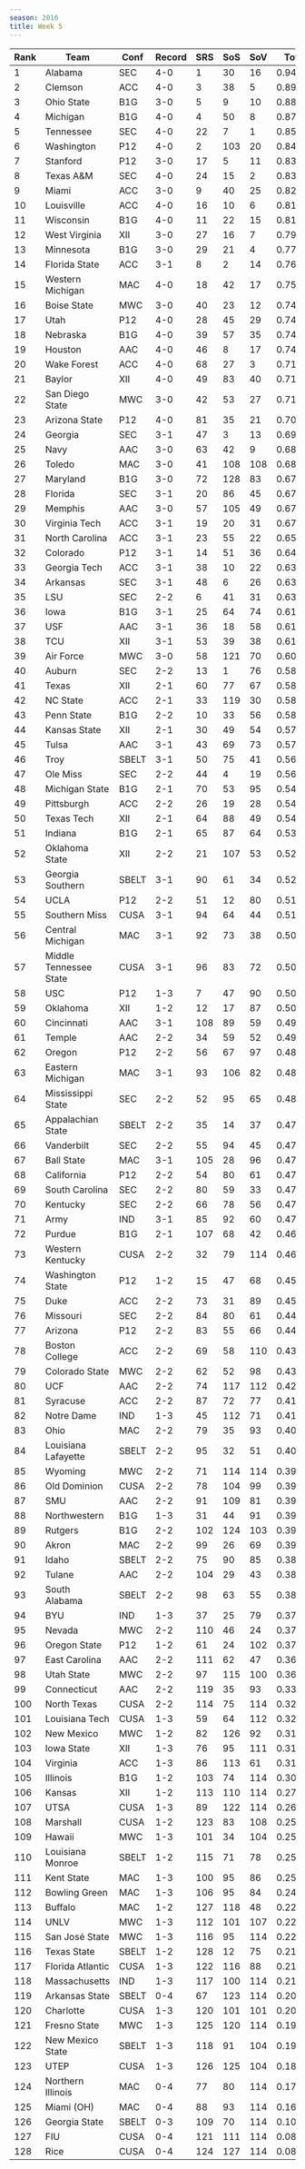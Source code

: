 ```yaml
---
season: 2016
title: Week 5
---
```

<table class="display"><thead><tr><th>Rank</th><th>Team</th><th>Conf</th><th>Record</th><th>SRS</th><th>SoS</th><th>SoV</th><th>Total</th></tr></thead><tbody>
<tr><td>1</td><td>Alabama</td><td>SEC</td><td>4-0</td><td>1</td><td>30</td><td>16</td><td>0.94212</td></tr>
<tr><td>2</td><td>Clemson</td><td>ACC</td><td>4-0</td><td>3</td><td>38</td><td>5</td><td>0.89206</td></tr>
<tr><td>3</td><td>Ohio State</td><td>B1G</td><td>3-0</td><td>5</td><td>9</td><td>10</td><td>0.88958</td></tr>
<tr><td>4</td><td>Michigan</td><td>B1G</td><td>4-0</td><td>4</td><td>50</td><td>8</td><td>0.87115</td></tr>
<tr><td>5</td><td>Tennessee</td><td>SEC</td><td>4-0</td><td>22</td><td>7</td><td>1</td><td>0.85559</td></tr>
<tr><td>6</td><td>Washington</td><td>P12</td><td>4-0</td><td>2</td><td>103</td><td>20</td><td>0.84085</td></tr>
<tr><td>7</td><td>Stanford</td><td>P12</td><td>3-0</td><td>17</td><td>5</td><td>11</td><td>0.83461</td></tr>
<tr><td>8</td><td>Texas A&M</td><td>SEC</td><td>4-0</td><td>24</td><td>15</td><td>2</td><td>0.83393</td></tr>
<tr><td>9</td><td>Miami</td><td>ACC</td><td>3-0</td><td>9</td><td>40</td><td>25</td><td>0.82065</td></tr>
<tr><td>10</td><td>Louisville</td><td>ACC</td><td>4-0</td><td>16</td><td>10</td><td>6</td><td>0.81927</td></tr>
<tr><td>11</td><td>Wisconsin</td><td>B1G</td><td>4-0</td><td>11</td><td>22</td><td>15</td><td>0.81648</td></tr>
<tr><td>12</td><td>West Virginia</td><td>XII</td><td>3-0</td><td>27</td><td>16</td><td>7</td><td>0.79003</td></tr>
<tr><td>13</td><td>Minnesota</td><td>B1G</td><td>3-0</td><td>29</td><td>21</td><td>4</td><td>0.77450</td></tr>
<tr><td>14</td><td>Florida State</td><td>ACC</td><td>3-1</td><td>8</td><td>2</td><td>14</td><td>0.76263</td></tr>
<tr><td>15</td><td>Western Michigan</td><td>MAC</td><td>4-0</td><td>18</td><td>42</td><td>17</td><td>0.75522</td></tr>
<tr><td>16</td><td>Boise State</td><td>MWC</td><td>3-0</td><td>40</td><td>23</td><td>12</td><td>0.74908</td></tr>
<tr><td>17</td><td>Utah</td><td>P12</td><td>4-0</td><td>28</td><td>45</td><td>29</td><td>0.74901</td></tr>
<tr><td>18</td><td>Nebraska</td><td>B1G</td><td>4-0</td><td>39</td><td>57</td><td>35</td><td>0.74767</td></tr>
<tr><td>19</td><td>Houston</td><td>AAC</td><td>4-0</td><td>46</td><td>8</td><td>17</td><td>0.74328</td></tr>
<tr><td>20</td><td>Wake Forest</td><td>ACC</td><td>4-0</td><td>68</td><td>27</td><td>3</td><td>0.71926</td></tr>
<tr><td>21</td><td>Baylor</td><td>XII</td><td>4-0</td><td>49</td><td>83</td><td>40</td><td>0.71287</td></tr>
<tr><td>22</td><td>San Diego State</td><td>MWC</td><td>3-0</td><td>42</td><td>53</td><td>27</td><td>0.71235</td></tr>
<tr><td>23</td><td>Arizona State</td><td>P12</td><td>4-0</td><td>81</td><td>35</td><td>21</td><td>0.70667</td></tr>
<tr><td>24</td><td>Georgia</td><td>SEC</td><td>3-1</td><td>47</td><td>3</td><td>13</td><td>0.69034</td></tr>
<tr><td>25</td><td>Navy</td><td>AAC</td><td>3-0</td><td>63</td><td>42</td><td>9</td><td>0.68590</td></tr>
<tr><td>26</td><td>Toledo</td><td>MAC</td><td>3-0</td><td>41</td><td>108</td><td>108</td><td>0.68442</td></tr>
<tr><td>27</td><td>Maryland</td><td>B1G</td><td>3-0</td><td>72</td><td>128</td><td>83</td><td>0.67601</td></tr>
<tr><td>28</td><td>Florida</td><td>SEC</td><td>3-1</td><td>20</td><td>86</td><td>45</td><td>0.67469</td></tr>
<tr><td>29</td><td>Memphis</td><td>AAC</td><td>3-0</td><td>57</td><td>105</td><td>49</td><td>0.67341</td></tr>
<tr><td>30</td><td>Virginia Tech</td><td>ACC</td><td>3-1</td><td>19</td><td>20</td><td>31</td><td>0.67105</td></tr>
<tr><td>31</td><td>North Carolina</td><td>ACC</td><td>3-1</td><td>23</td><td>55</td><td>22</td><td>0.65855</td></tr>
<tr><td>32</td><td>Colorado</td><td>P12</td><td>3-1</td><td>14</td><td>51</td><td>36</td><td>0.64980</td></tr>
<tr><td>33</td><td>Georgia Tech</td><td>ACC</td><td>3-1</td><td>38</td><td>10</td><td>22</td><td>0.63778</td></tr>
<tr><td>34</td><td>Arkansas</td><td>SEC</td><td>3-1</td><td>48</td><td>6</td><td>26</td><td>0.63692</td></tr>
<tr><td>35</td><td>LSU</td><td>SEC</td><td>2-2</td><td>6</td><td>41</td><td>31</td><td>0.63057</td></tr>
<tr><td>36</td><td>Iowa</td><td>B1G</td><td>3-1</td><td>25</td><td>64</td><td>74</td><td>0.61974</td></tr>
<tr><td>37</td><td>USF</td><td>AAC</td><td>3-1</td><td>36</td><td>18</td><td>58</td><td>0.61690</td></tr>
<tr><td>38</td><td>TCU</td><td>XII</td><td>3-1</td><td>53</td><td>39</td><td>38</td><td>0.61200</td></tr>
<tr><td>39</td><td>Air Force</td><td>MWC</td><td>3-0</td><td>58</td><td>121</td><td>70</td><td>0.60229</td></tr>
<tr><td>40</td><td>Auburn</td><td>SEC</td><td>2-2</td><td>13</td><td>1</td><td>76</td><td>0.58917</td></tr>
<tr><td>41</td><td>Texas</td><td>XII</td><td>2-1</td><td>60</td><td>77</td><td>67</td><td>0.58441</td></tr>
<tr><td>42</td><td>NC State</td><td>ACC</td><td>2-1</td><td>33</td><td>119</td><td>30</td><td>0.58171</td></tr>
<tr><td>43</td><td>Penn State</td><td>B1G</td><td>2-2</td><td>10</td><td>33</td><td>56</td><td>0.58056</td></tr>
<tr><td>44</td><td>Kansas State</td><td>XII</td><td>2-1</td><td>30</td><td>49</td><td>54</td><td>0.57675</td></tr>
<tr><td>45</td><td>Tulsa</td><td>AAC</td><td>3-1</td><td>43</td><td>69</td><td>73</td><td>0.57225</td></tr>
<tr><td>46</td><td>Troy</td><td>SBELT</td><td>3-1</td><td>50</td><td>75</td><td>41</td><td>0.56253</td></tr>
<tr><td>47</td><td>Ole Miss</td><td>SEC</td><td>2-2</td><td>44</td><td>4</td><td>19</td><td>0.56163</td></tr>
<tr><td>48</td><td>Michigan State</td><td>B1G</td><td>2-1</td><td>70</td><td>53</td><td>95</td><td>0.54743</td></tr>
<tr><td>49</td><td>Pittsburgh</td><td>ACC</td><td>2-2</td><td>26</td><td>19</td><td>28</td><td>0.54470</td></tr>
<tr><td>50</td><td>Texas Tech</td><td>XII</td><td>2-1</td><td>64</td><td>88</td><td>49</td><td>0.54450</td></tr>
<tr><td>51</td><td>Indiana</td><td>B1G</td><td>2-1</td><td>65</td><td>87</td><td>64</td><td>0.53270</td></tr>
<tr><td>52</td><td>Oklahoma State</td><td>XII</td><td>2-2</td><td>21</td><td>107</td><td>53</td><td>0.52838</td></tr>
<tr><td>53</td><td>Georgia Southern</td><td>SBELT</td><td>3-1</td><td>90</td><td>61</td><td>34</td><td>0.52234</td></tr>
<tr><td>54</td><td>UCLA</td><td>P12</td><td>2-2</td><td>51</td><td>12</td><td>80</td><td>0.51582</td></tr>
<tr><td>55</td><td>Southern Miss</td><td>CUSA</td><td>3-1</td><td>94</td><td>64</td><td>44</td><td>0.51321</td></tr>
<tr><td>56</td><td>Central Michigan</td><td>MAC</td><td>3-1</td><td>92</td><td>73</td><td>38</td><td>0.50837</td></tr>
<tr><td>57</td><td>Middle Tennessee State</td><td>CUSA</td><td>3-1</td><td>96</td><td>83</td><td>72</td><td>0.50219</td></tr>
<tr><td>58</td><td>USC</td><td>P12</td><td>1-3</td><td>7</td><td>47</td><td>90</td><td>0.50179</td></tr>
<tr><td>59</td><td>Oklahoma</td><td>XII</td><td>1-2</td><td>12</td><td>17</td><td>87</td><td>0.50071</td></tr>
<tr><td>60</td><td>Cincinnati</td><td>AAC</td><td>3-1</td><td>108</td><td>89</td><td>59</td><td>0.49929</td></tr>
<tr><td>61</td><td>Temple</td><td>AAC</td><td>2-2</td><td>34</td><td>59</td><td>52</td><td>0.49122</td></tr>
<tr><td>62</td><td>Oregon</td><td>P12</td><td>2-2</td><td>56</td><td>67</td><td>97</td><td>0.48977</td></tr>
<tr><td>63</td><td>Eastern Michigan</td><td>MAC</td><td>3-1</td><td>93</td><td>106</td><td>82</td><td>0.48803</td></tr>
<tr><td>64</td><td>Mississippi State</td><td>SEC</td><td>2-2</td><td>52</td><td>95</td><td>65</td><td>0.48651</td></tr>
<tr><td>65</td><td>Appalachian State</td><td>SBELT</td><td>2-2</td><td>35</td><td>14</td><td>37</td><td>0.47921</td></tr>
<tr><td>66</td><td>Vanderbilt</td><td>SEC</td><td>2-2</td><td>55</td><td>94</td><td>45</td><td>0.47889</td></tr>
<tr><td>67</td><td>Ball State</td><td>MAC</td><td>3-1</td><td>105</td><td>28</td><td>96</td><td>0.47779</td></tr>
<tr><td>68</td><td>California</td><td>P12</td><td>2-2</td><td>54</td><td>80</td><td>61</td><td>0.47590</td></tr>
<tr><td>69</td><td>South Carolina</td><td>SEC</td><td>2-2</td><td>80</td><td>59</td><td>33</td><td>0.47362</td></tr>
<tr><td>70</td><td>Kentucky</td><td>SEC</td><td>2-2</td><td>66</td><td>78</td><td>56</td><td>0.47273</td></tr>
<tr><td>71</td><td>Army</td><td>IND</td><td>3-1</td><td>85</td><td>92</td><td>60</td><td>0.47262</td></tr>
<tr><td>72</td><td>Purdue</td><td>B1G</td><td>2-1</td><td>107</td><td>68</td><td>42</td><td>0.46660</td></tr>
<tr><td>73</td><td>Western Kentucky</td><td>CUSA</td><td>2-2</td><td>32</td><td>79</td><td>114</td><td>0.46312</td></tr>
<tr><td>74</td><td>Washington State</td><td>P12</td><td>1-2</td><td>15</td><td>47</td><td>68</td><td>0.45341</td></tr>
<tr><td>75</td><td>Duke</td><td>ACC</td><td>2-2</td><td>73</td><td>31</td><td>89</td><td>0.45238</td></tr>
<tr><td>76</td><td>Missouri</td><td>SEC</td><td>2-2</td><td>84</td><td>80</td><td>61</td><td>0.44262</td></tr>
<tr><td>77</td><td>Arizona</td><td>P12</td><td>2-2</td><td>83</td><td>55</td><td>66</td><td>0.44165</td></tr>
<tr><td>78</td><td>Boston College</td><td>ACC</td><td>2-2</td><td>69</td><td>58</td><td>110</td><td>0.43938</td></tr>
<tr><td>79</td><td>Colorado State</td><td>MWC</td><td>2-2</td><td>62</td><td>52</td><td>98</td><td>0.43299</td></tr>
<tr><td>80</td><td>UCF</td><td>AAC</td><td>2-2</td><td>74</td><td>117</td><td>112</td><td>0.42619</td></tr>
<tr><td>81</td><td>Syracuse</td><td>ACC</td><td>2-2</td><td>87</td><td>72</td><td>77</td><td>0.41398</td></tr>
<tr><td>82</td><td>Notre Dame</td><td>IND</td><td>1-3</td><td>45</td><td>112</td><td>71</td><td>0.41106</td></tr>
<tr><td>83</td><td>Ohio</td><td>MAC</td><td>2-2</td><td>79</td><td>35</td><td>93</td><td>0.40741</td></tr>
<tr><td>84</td><td>Louisiana Lafayette</td><td>SBELT</td><td>2-2</td><td>95</td><td>32</td><td>51</td><td>0.40039</td></tr>
<tr><td>85</td><td>Wyoming</td><td>MWC</td><td>2-2</td><td>71</td><td>114</td><td>114</td><td>0.39736</td></tr>
<tr><td>86</td><td>Old Dominion</td><td>CUSA</td><td>2-2</td><td>78</td><td>104</td><td>99</td><td>0.39712</td></tr>
<tr><td>87</td><td>SMU</td><td>AAC</td><td>2-2</td><td>91</td><td>109</td><td>81</td><td>0.39693</td></tr>
<tr><td>88</td><td>Northwestern</td><td>B1G</td><td>1-3</td><td>31</td><td>44</td><td>91</td><td>0.39680</td></tr>
<tr><td>89</td><td>Rutgers</td><td>B1G</td><td>2-2</td><td>102</td><td>124</td><td>103</td><td>0.39617</td></tr>
<tr><td>90</td><td>Akron</td><td>MAC</td><td>2-2</td><td>99</td><td>26</td><td>69</td><td>0.39406</td></tr>
<tr><td>91</td><td>Idaho</td><td>SBELT</td><td>2-2</td><td>75</td><td>90</td><td>85</td><td>0.38976</td></tr>
<tr><td>92</td><td>Tulane</td><td>AAC</td><td>2-2</td><td>104</td><td>29</td><td>43</td><td>0.38603</td></tr>
<tr><td>93</td><td>South Alabama</td><td>SBELT</td><td>2-2</td><td>98</td><td>63</td><td>55</td><td>0.38292</td></tr>
<tr><td>94</td><td>BYU</td><td>IND</td><td>1-3</td><td>37</td><td>25</td><td>79</td><td>0.37703</td></tr>
<tr><td>95</td><td>Nevada</td><td>MWC</td><td>2-2</td><td>110</td><td>46</td><td>24</td><td>0.37622</td></tr>
<tr><td>96</td><td>Oregon State</td><td>P12</td><td>1-2</td><td>61</td><td>24</td><td>102</td><td>0.37596</td></tr>
<tr><td>97</td><td>East Carolina</td><td>AAC</td><td>2-2</td><td>111</td><td>62</td><td>47</td><td>0.36907</td></tr>
<tr><td>98</td><td>Utah State</td><td>MWC</td><td>2-2</td><td>97</td><td>115</td><td>100</td><td>0.36789</td></tr>
<tr><td>99</td><td>Connecticut</td><td>AAC</td><td>2-2</td><td>119</td><td>35</td><td>93</td><td>0.33644</td></tr>
<tr><td>100</td><td>North Texas</td><td>CUSA</td><td>2-2</td><td>114</td><td>75</td><td>114</td><td>0.32501</td></tr>
<tr><td>101</td><td>Louisiana Tech</td><td>CUSA</td><td>1-3</td><td>59</td><td>64</td><td>112</td><td>0.32451</td></tr>
<tr><td>102</td><td>New Mexico</td><td>MWC</td><td>1-2</td><td>82</td><td>126</td><td>92</td><td>0.31725</td></tr>
<tr><td>103</td><td>Iowa State</td><td>XII</td><td>1-3</td><td>76</td><td>95</td><td>111</td><td>0.31677</td></tr>
<tr><td>104</td><td>Virginia</td><td>ACC</td><td>1-3</td><td>86</td><td>113</td><td>61</td><td>0.31638</td></tr>
<tr><td>105</td><td>Illinois</td><td>B1G</td><td>1-2</td><td>103</td><td>74</td><td>114</td><td>0.30649</td></tr>
<tr><td>106</td><td>Kansas</td><td>XII</td><td>1-2</td><td>113</td><td>110</td><td>114</td><td>0.27586</td></tr>
<tr><td>107</td><td>UTSA</td><td>CUSA</td><td>1-3</td><td>89</td><td>122</td><td>114</td><td>0.26926</td></tr>
<tr><td>108</td><td>Marshall</td><td>CUSA</td><td>1-2</td><td>123</td><td>83</td><td>108</td><td>0.25939</td></tr>
<tr><td>109</td><td>Hawaii</td><td>MWC</td><td>1-3</td><td>101</td><td>34</td><td>104</td><td>0.25571</td></tr>
<tr><td>110</td><td>Louisiana Monroe</td><td>SBELT</td><td>1-2</td><td>115</td><td>71</td><td>78</td><td>0.25484</td></tr>
<tr><td>111</td><td>Kent State</td><td>MAC</td><td>1-3</td><td>100</td><td>95</td><td>86</td><td>0.25198</td></tr>
<tr><td>112</td><td>Bowling Green</td><td>MAC</td><td>1-3</td><td>106</td><td>95</td><td>84</td><td>0.24810</td></tr>
<tr><td>113</td><td>Buffalo</td><td>MAC</td><td>1-2</td><td>127</td><td>118</td><td>48</td><td>0.22930</td></tr>
<tr><td>114</td><td>UNLV</td><td>MWC</td><td>1-3</td><td>112</td><td>101</td><td>107</td><td>0.22631</td></tr>
<tr><td>115</td><td>San José State</td><td>MWC</td><td>1-3</td><td>116</td><td>95</td><td>114</td><td>0.22387</td></tr>
<tr><td>116</td><td>Texas State</td><td>SBELT</td><td>1-2</td><td>128</td><td>12</td><td>75</td><td>0.21865</td></tr>
<tr><td>117</td><td>Florida Atlantic</td><td>CUSA</td><td>1-3</td><td>122</td><td>116</td><td>88</td><td>0.21183</td></tr>
<tr><td>118</td><td>Massachusetts</td><td>IND</td><td>1-3</td><td>117</td><td>100</td><td>114</td><td>0.21178</td></tr>
<tr><td>119</td><td>Arkansas State</td><td>SBELT</td><td>0-4</td><td>67</td><td>123</td><td>114</td><td>0.20187</td></tr>
<tr><td>120</td><td>Charlotte</td><td>CUSA</td><td>1-3</td><td>120</td><td>101</td><td>101</td><td>0.20063</td></tr>
<tr><td>121</td><td>Fresno State</td><td>MWC</td><td>1-3</td><td>125</td><td>120</td><td>114</td><td>0.19999</td></tr>
<tr><td>122</td><td>New Mexico State</td><td>SBELT</td><td>1-3</td><td>118</td><td>91</td><td>104</td><td>0.19814</td></tr>
<tr><td>123</td><td>UTEP</td><td>CUSA</td><td>1-3</td><td>126</td><td>125</td><td>104</td><td>0.18370</td></tr>
<tr><td>124</td><td>Northern Illinois</td><td>MAC</td><td>0-4</td><td>77</td><td>80</td><td>114</td><td>0.17744</td></tr>
<tr><td>125</td><td>Miami (OH)</td><td>MAC</td><td>0-4</td><td>88</td><td>93</td><td>114</td><td>0.16040</td></tr>
<tr><td>126</td><td>Georgia State</td><td>SBELT</td><td>0-3</td><td>109</td><td>70</td><td>114</td><td>0.10783</td></tr>
<tr><td>127</td><td>FIU</td><td>CUSA</td><td>0-4</td><td>121</td><td>111</td><td>114</td><td>0.08730</td></tr>
<tr><td>128</td><td>Rice</td><td>CUSA</td><td>0-4</td><td>124</td><td>127</td><td>114</td><td>0.08636</td></tr>
</tbody></table>
